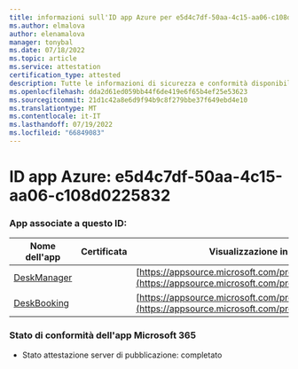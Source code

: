 ```yaml
---
title: informazioni sull'ID app Azure per e5d4c7df-50aa-4c15-aa06-c108d0225832
ms.author: elmalova
author: elenamalova
manager: tonybal
ms.date: 07/18/2022
ms.topic: article
ms.service: attestation
certification_type: attested
description: Tutte le informazioni di sicurezza e conformità disponibili per e5d4c7df-50aa-4c15-aa06-c108d0225832.
ms.openlocfilehash: dda2d61ed059bb44f6de419e6f65b4ef25e53623
ms.sourcegitcommit: 21d1c42a8e6d9f94b9c8f279bbe37f649ebd4e10
ms.translationtype: MT
ms.contentlocale: it-IT
ms.lasthandoff: 07/19/2022
ms.locfileid: "66849083"
---
```

# <a name="azure-app-id-e5d4c7df-50aa-4c15-aa06-c108d0225832"></a>ID app Azure: e5d4c7df-50aa-4c15-aa06-c108d0225832


### <a name="apps-associated-with-this-id"></a>App associate a questo ID:
| **Nome dell'app** | **Certificata** | **Visualizzazione in AppSource** |
|--------------|---------------|-----------------------|
| [DeskManager](../forward/WA200003831.md) |  | [https://appsource.microsoft.com/product/office/WA200003831](https://appsource.microsoft.com/product/office/WA200003831) |
| [DeskBooking](../forward/WA200003866.md) |  | [https://appsource.microsoft.com/product/office/WA200003866](https://appsource.microsoft.com/product/office/WA200003866) |

### <a name="microsoft-365-app-compliance-status"></a>Stato di conformità dell'app Microsoft 365
- Stato attestazione server di pubblicazione: completato
